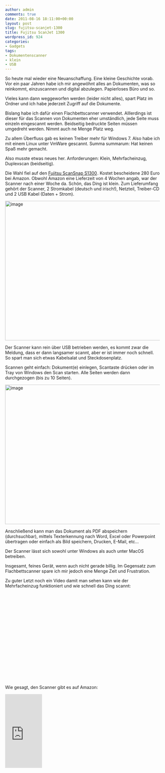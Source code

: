 ```yaml
---
author: admin
comments: true
date: 2011-08-16 18:11:00+00:00
layout: post
slug: fujitsu-scanjet-1300
title: Fujitsu ScanJet 1300
wordpress_id: 924
categories:
- Gadgets
tags:
- Dokumentenscanner
- klein
- USB
---
```


<p>So heute mal wieder eine Neuanschaffung. Eine kleine Geschichte vorab. Vor ein paar Jahren habe ich mir angewöhnt alles an Dokumenten, was so reinkommt, einzuscannen und digital abzulegen. Papierloses Büro und so.</p> <p>Vieles kann dann weggeworfen werden (leider nicht alles), spart Platz im Ordner und ich habe jederzeit Zugriff auf die Dokumente. </p> <p>Bislang habe ich dafür einen Flachbettscanner verwendet. Alllerdings ist dieser für das Scannen von Dokumenten eher umständlich, jede Seite muss einzeln eingescannt werden. Beidseitig bedruckte Seiten müssen umgedreht werden. Nimmt auch ne Menge Platz weg.</p> <p>Zu allem Überfluss gab es keinen Treiber mehr für Windows 7. Also habe ich mit einem Linux unter VmWare gescannt. Summa summarum: Hat keinen Spaß mehr gemacht.</p> <p>Also musste etwas neues her. Anforderungen: Klein, Mehrfacheinzug, Duplexscan (beidseitig).</p> <p>Die Wahl fiel auf den <a href="http://www.amazon.de/gp/product/B0038N4OA8/ref=as_li_ss_tl?ie=UTF8&amp;tag=ekiwide0b-21&amp;linkCode=as2&amp;camp=1638&amp;creative=19454&amp;creativeASIN=B0038N4OA8">Fujitsu ScanSnap S1300</a><img style="border-bottom-style: none !important; margin: 0px; border-left-style: none !important; border-top-style: none !important; border-right-style: none !important" border="0" alt="" src="http://www.assoc-amazon.de/e/ir?t=&amp;l=as2&amp;o=3&amp;a=B0038N4OA8" width="1" height="1">. Kostet bescheidene 280 Euro bei Amazon. Obwohl Amazon eine Lieferzeit von 4 Wochen angab, war der Scanner nach einer Woche da. Schön, das Ding ist klein. Zum Lieferumfang gehört der Scanner, 2 Stromkabel (deutsch und irisch!), Netzteil, Treiber-CD und 2 USB Kabel (Daten + Strom). </p> <p><img style="background-image: none; border-bottom: 0px; border-left: 0px; padding-left: 0px; padding-right: 0px; display: inline; border-top: 0px; border-right: 0px; padding-top: 0px" title="image" border="0" alt="image" src="https://andydunkel.net/assets/uploads/2011/08/image17.png" width="604" height="454"></p> <p>Der Scanner kann rein über USB betrieben werden, es kommt zwar die Meldung, dass er dann langsamer scannt, aber er ist immer noch schnell. So spart man sich etwas Kabelsalat und Steckdosenplatz.</p> <p>Scannen geht einfach: Dokument(e) einlegen, Scantaste drücken oder im Tray von Windows den Scan starten. Alle Seiten werden dann durchgezogen (bis zu 10 Seiten).</p> <p><img style="background-image: none; border-bottom: 0px; border-left: 0px; padding-left: 0px; padding-right: 0px; display: inline; border-top: 0px; border-right: 0px; padding-top: 0px" title="image" border="0" alt="image" src="https://andydunkel.net/assets/uploads/2011/08/image18.png" width="604" height="454"></p> <p>Anschließend kann man das Dokument als PDF abspeichern (durchsuchbar), mittels Texterkennung nach Word, Excel oder Powerpoint übertragen oder einfach als Bild speichern, Drucken, E-Mail, etc…</p> <p>Der Scanner lässt sich sowohl unter Windows als auch unter MacOS betreiben.</p> <p>Insgesamt, feines Gerät, wenn auch nicht gerade billig. Im Gegensatz zum Flachbettscanner spare ich mir jedoch eine Menge Zeit und Frustration.</p> <p>Zu guter Letzt noch ein Video damit man sehen kann wie der Mehrfacheinzug funktioniert und wie schnell das Ding scannt:</p> <p> <div style="padding-bottom: 0px; margin: 0px; padding-left: 0px; padding-right: 0px; display: inline; float: none; padding-top: 0px" id="scid:5737277B-5D6D-4f48-ABFC-DD9C333F4C5D:f63d9c07-053d-42e9-9b2a-7d67ed846ad9" class="wlWriterEditableSmartContent"><div><object width="508" height="285"><param name="movie" value="http://www.youtube.com/v/3z9L8Ks1N_U?hl=en&amp;hd=1"></param><embed src="http://www.youtube.com/v/3z9L8Ks1N_U?hl=en&amp;hd=1" type="application/x-shockwave-flash" width="508" height="285"></embed></object></div></div></p> <p>Wie gesagt, den Scanner gibt es auf Amazon:</p><iframe style="width: 120px; height: 240px" marginheight="0" src="http://rcm-de.amazon.de/e/cm?lt1=_blank&amp;bc1=000000&amp;IS2=1&amp;bg1=FFFFFF&amp;fc1=000000&amp;lc1=0000FF&amp;t=ekiwide0b-21&amp;o=3&amp;p=8&amp;l=as4&amp;m=amazon&amp;f=ifr&amp;ref=ss_til&amp;asins=B0038N4OA8" frameborder="0" marginwidth="0" scrolling="no"></iframe>